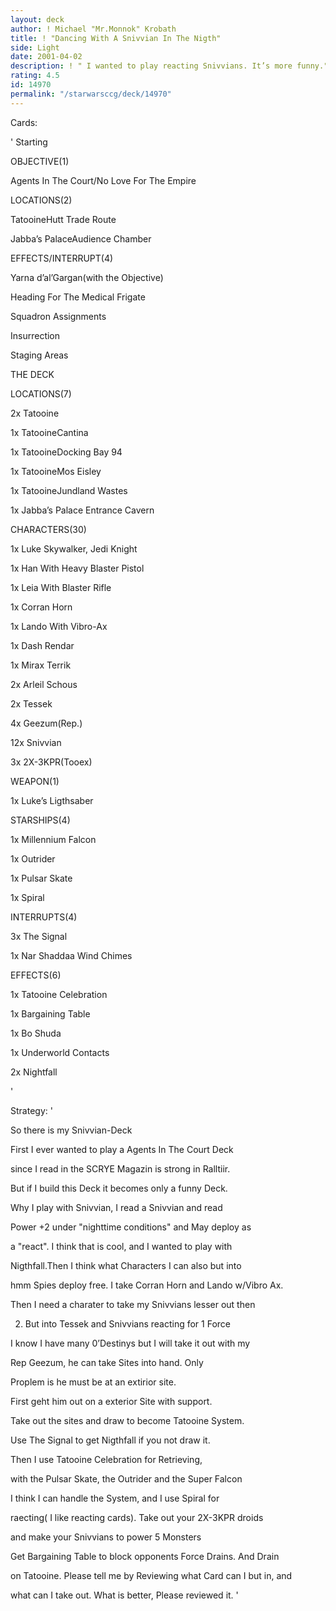 ```yaml
---
layout: deck
author: ! Michael "Mr.Monnok" Krobath
title: ! "Dancing With A Snivvian In The Nigth"
side: Light
date: 2001-04-02
description: ! " I wanted to play reacting Snivvians. It’s more funny."
rating: 4.5
id: 14970
permalink: "/starwarsccg/deck/14970"
---
```

Cards: 

' 
 Starting


 OBJECTIVE(1)

 Agents In The Court/No Love For The Empire


 LOCATIONS(2)

 TatooineHutt Trade Route

 Jabba’s PalaceAudience Chamber


 EFFECTS/INTERRUPT(4)

 Yarna d’al’Gargan(with the Objective)

 Heading For The Medical Frigate

 Squadron Assignments

 Insurrection

 Staging Areas


 THE DECK


 LOCATIONS(7)

 2x Tatooine

 1x TatooineCantina

 1x TatooineDocking Bay 94

 1x TatooineMos Eisley

 1x TatooineJundland Wastes

 1x Jabba’s Palace Entrance Cavern


 CHARACTERS(30)

 1x Luke Skywalker, Jedi Knight

 1x Han With Heavy Blaster Pistol

 1x Leia With Blaster Rifle

 1x Corran Horn

 1x Lando With Vibro-Ax

 1x Dash Rendar

 1x Mirax Terrik

 2x Arleil Schous

 2x Tessek

 4x Geezum(Rep.)

12x Snivvian

 3x 2X-3KPR(Tooex)


 WEAPON(1)

 1x Luke’s Ligthsaber


 STARSHIPS(4)

 1x Millennium Falcon

 1x Outrider

 1x Pulsar Skate

 1x Spiral


 INTERRUPTS(4)

 3x The Signal

 1x Nar Shaddaa Wind Chimes


 EFFECTS(6)

 1x Tatooine Celebration

 1x Bargaining Table

 1x Bo Shuda

 1x Underworld Contacts

 2x Nightfall

'

Strategy: '

 
 So there is my Snivvian-Deck


 First I ever wanted to play a Agents In The Court Deck

 since I read in the SCRYE Magazin is strong in Ralltiir.


 But if I build this Deck it becomes only a funny Deck.

 Why I play with Snivvian, I read a Snivvian and read

 Power +2 under "nighttime conditions" and May deploy as

 a "react". I think that is cool, and I wanted to play with

 Nigthfall.Then I think what Characters I can also but into

 hmm Spies deploy free. I take Corran Horn and Lando w/Vibro Ax.

 Then I need a charater to take my Snivvians lesser out then

 2. But into Tessek and Snivvians reacting for 1 Force


 I know I have many 0’Destinys but I will take it out with my

 Rep Geezum, he can take Sites into hand. Only

 Proplem is he must be at an extirior site.

 First geht him out on a exterior Site with support.

 Take out the sites and draw to become Tatooine System.

 Use The Signal to get Nigthfall if you not draw it. 


 Then I use Tatooine Celebration for Retrieving,

 with the Pulsar Skate, the Outrider and the Super Falcon

 I think I can handle the System, and I use Spiral for

 raecting( I like reacting cards). Take out your 2X-3KPR droids

 and make your Snivvians to power 5 Monsters


 Get Bargaining Table to block opponents Force Drains. And Drain

 on Tatooine. Please tell me by Reviewing what Card can I but in, and

 what can I take out. What is better, Please reviewed it. '

